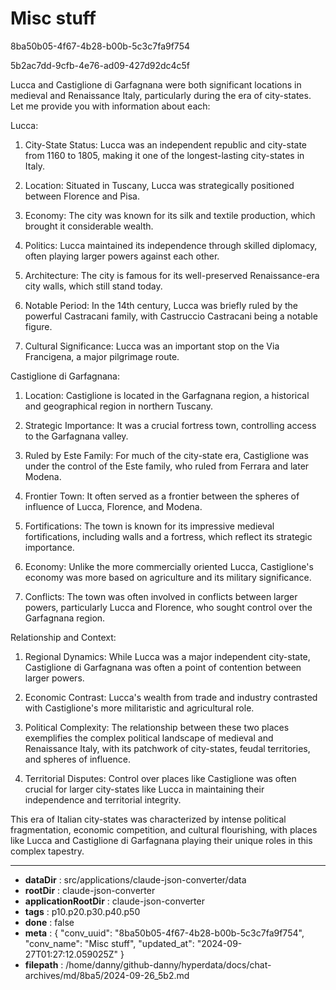 # Misc stuff

8ba50b05-4f67-4b28-b00b-5c3c7fa9f754

5b2ac7dd-9cfb-4e76-ad09-427d92dc4c5f

 Lucca and Castiglione di Garfagnana were both significant locations in medieval and Renaissance Italy, particularly during the era of city-states. Let me provide you with information about each:

Lucca:

1. City-State Status: Lucca was an independent republic and city-state from 1160 to 1805, making it one of the longest-lasting city-states in Italy.

2. Location: Situated in Tuscany, Lucca was strategically positioned between Florence and Pisa.

3. Economy: The city was known for its silk and textile production, which brought it considerable wealth.

4. Politics: Lucca maintained its independence through skilled diplomacy, often playing larger powers against each other.

5. Architecture: The city is famous for its well-preserved Renaissance-era city walls, which still stand today.

6. Notable Period: In the 14th century, Lucca was briefly ruled by the powerful Castracani family, with Castruccio Castracani being a notable figure.

7. Cultural Significance: Lucca was an important stop on the Via Francigena, a major pilgrimage route.

Castiglione di Garfagnana:

1. Location: Castiglione is located in the Garfagnana region, a historical and geographical region in northern Tuscany.

2. Strategic Importance: It was a crucial fortress town, controlling access to the Garfagnana valley.

3. Ruled by Este Family: For much of the city-state era, Castiglione was under the control of the Este family, who ruled from Ferrara and later Modena.

4. Frontier Town: It often served as a frontier between the spheres of influence of Lucca, Florence, and Modena.

5. Fortifications: The town is known for its impressive medieval fortifications, including walls and a fortress, which reflect its strategic importance.

6. Economy: Unlike the more commercially oriented Lucca, Castiglione's economy was more based on agriculture and its military significance.

7. Conflicts: The town was often involved in conflicts between larger powers, particularly Lucca and Florence, who sought control over the Garfagnana region.

Relationship and Context:

1. Regional Dynamics: While Lucca was a major independent city-state, Castiglione di Garfagnana was often a point of contention between larger powers.

2. Economic Contrast: Lucca's wealth from trade and industry contrasted with Castiglione's more militaristic and agricultural role.

3. Political Complexity: The relationship between these two places exemplifies the complex political landscape of medieval and Renaissance Italy, with its patchwork of city-states, feudal territories, and spheres of influence.

4. Territorial Disputes: Control over places like Castiglione was often crucial for larger city-states like Lucca in maintaining their independence and territorial integrity.

This era of Italian city-states was characterized by intense political fragmentation, economic competition, and cultural flourishing, with places like Lucca and Castiglione di Garfagnana playing their unique roles in this complex tapestry.

---

* **dataDir** : src/applications/claude-json-converter/data
* **rootDir** : claude-json-converter
* **applicationRootDir** : claude-json-converter
* **tags** : p10.p20.p30.p40.p50
* **done** : false
* **meta** : {
  "conv_uuid": "8ba50b05-4f67-4b28-b00b-5c3c7fa9f754",
  "conv_name": "Misc stuff",
  "updated_at": "2024-09-27T01:27:12.059025Z"
}
* **filepath** : /home/danny/github-danny/hyperdata/docs/chat-archives/md/8ba5/2024-09-26_5b2.md